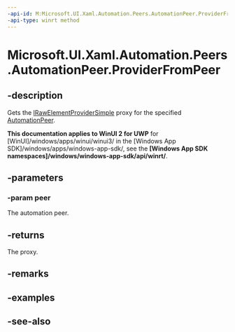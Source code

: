 ```yaml
---
-api-id: M:Microsoft.UI.Xaml.Automation.Peers.AutomationPeer.ProviderFromPeer(Microsoft.UI.Xaml.Automation.Peers.AutomationPeer)
-api-type: winrt method
---
```


<!-- Method syntax
protected Windows.UI.Xaml.Automation.Provider.IRawElementProviderSimple ProviderFromPeer(Windows.UI.Xaml.Automation.Peers.AutomationPeer peer)
-->

# Microsoft.UI.Xaml.Automation.Peers.AutomationPeer.ProviderFromPeer

## -description
Gets the [IRawElementProviderSimple](/windows/desktop/api/uiautomationcore/nn-uiautomationcore-irawelementprovidersimple) proxy for the specified [AutomationPeer](automationpeer.md).

**This documentation applies to WinUI 2 for UWP** for [WinUI]/windows/apps/winui/winui3/ in the [Windows App SDK]/windows/apps/windows-app-sdk/, see the **[Windows App SDK namespaces]/windows/windows-app-sdk/api/winrt/**.

## -parameters
### -param peer
The automation peer.

## -returns
The proxy.

## -remarks

## -examples

## -see-also
